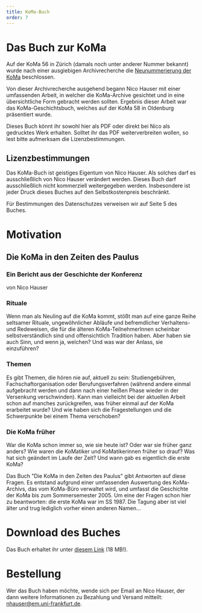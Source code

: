 ```yaml
---
title: KoMa-Buch
order: 7
---
```


# Das Buch zur KoMa

Auf der KoMa 56 in Zürich (damals noch unter anderer Nummer bekannt) wurde nach einer ausgiebigen Archivrecherche die [Neunummerierung der KoMa](https://file.komapedia.org/56_1.pdf) beschlossen.

Von dieser Archivrecherche ausgehend begann Nico Hauser mit einer umfassenden Arbeit, in welcher die KoMa-Archive gesichtet und in eine übersichtliche Form gebracht werden sollten. Ergebnis dieser Arbeit war das KoMa-Geschichtsbuch, welches auf der KoMa 58 in Oldenburg präsentiert wurde.

Dieses Buch könnt ihr sowohl hier als PDF oder direkt bei Nico als gedrucktes Werk erhalten. Solltet ihr das PDF weiterverbreiten wollen, so lest bitte aufmerksam die Lizenzbestimmungen.

## Lizenzbestimmungen

Das KoMa-Buch ist geistiges Eigentum von Nico Hauser. Als solches darf es ausschließlich von Nico Hauser verändert werden. Dieses Buch darf ausschließlich nicht kommerziell weitergegeben werden. Insbesondere ist jeder Druck dieses Buches auf den Selbstkostenpreis beschränkt.

Für Bestimmungen des Datenschutzes verweisen wir auf Seite 5 des Buches.

# Motivation

## Die KoMa in den Zeiten des Paulus

### Ein Bericht aus der Geschichte der Konferenz

von Nico Hauser

### Rituale

Wenn man als Neuling auf die KoMa kommt, stößt man auf eine ganze Reihe seltsamer Rituale, ungewöhnlicher Abläufe und befremdlicher Verhaltens- und Redeweisen, die für die älteren KoMa-TeilnehmerInnen scheinbar selbstverständlich sind und offensichtlich Tradition haben. Aber haben sie auch Sinn, und wenn ja, welchen? Und was war der Anlass, sie einzuführen?

### Themen

Es gibt Themen, die hören nie auf, aktuell zu sein: Studiengebühren, Fachschaftorganisation oder Berufungsverfahren (während andere einmal aufgebracht werden und dann nach einer heißen Phase wieder in der Versenkung verschwinden). Kann man vielleicht bei der aktuellen Arbeit schon auf manches zurückgreifen, was früher einmal auf der KoMa erarbeitet wurde? Und wie haben sich die Fragestellungen und die Schwerpunkte bei einem Thema verschoben?

### Die KoMa früher

War die KoMa schon immer so, wie sie heute ist? Oder war sie früher ganz anders? Wie waren die KoMatiker und KoMatikerinnen früher so drauf? Was hat sich geändert im Laufe der Zeit? Und wann gab es eigentlich die erste KoMa?

Das Buch "Die KoMa in den Zeiten des Paulus" gibt Antworten auf diese Fragen. Es entstand aufgrund einer umfassenden Auswertung des KoMa-Archivs, das vom KoMa-Büro verwaltet wird, und umfasst die Geschichte der KoMa bis zum Sommersemester 2005. Um eine der Fragen schon hier zu beantworten: die erste KoMa war im SS 1987. Die Tagung aber ist viel älter und trug lediglich vorher einen anderen Namen...

# Download des Buches

Das Buch erhaltet ihr unter [diesem Link](https://file.komapedia.org/Nico-Hauser_KoMa-Buch.pdf) (18 MB!).

# Bestellung

[//]: # 'Das Folgende ist vermutlich seit langem nciht mehr aktuell und sollte daher nicht mehr auf der Website stehen'
[//]: # 'Das Buch wurde von der Konferenz der deutschsprachigen  Mathematikfachschaften herausgegeben, ist aber direkt beim Autor erhältlich. Es kostet 9,5 Euro zzgl. 2 Euro Versand, die im Voraus zu überweisen sind.'

Wer das Buch haben möchte, wende sich per Email an Nico Hauser, der dann weitere Informationen zu Bezahlung und Versand mitteilt: <nhauser@em.uni-frankfurt.de>.
